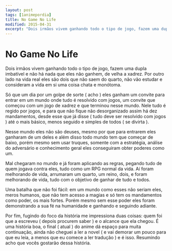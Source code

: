 ```yaml
---
layout: post
tags: [1animepordia]
title: No Game No Life
modified: 2015-04-31
excerpt: "Dois irmãos vivem ganhando todo o tipo de jogo, fazem uma dupla imbatível e não há nada que eles não ganhem, de velha a xadrez. Por outro lado na vida real eles são dois que não saem do quarto, não vão estudar e consideram a vida em si uma coisa chata e monótoma."
---
```


No Game No Life
===============

Dois irmãos vivem ganhando todo o tipo de jogo, fazem uma dupla
imbatível e não há nada que eles não ganhem, de velha a xadrez. Por
outro lado na vida real eles são dois que não saem do quarto, não vão
estudar e consideram a vida em si uma coisa chata e monótoma.

Só que um dia por um golpe de sorte ( acho ) eles ganham um convite para
entrar em um mundo onde tudo é resolvido com jogos, um convite que
começou com um jogo de xadrez e que terminou nesse mundo. Nele tudo é
regido por jogos, e para que não fique não desorganizado assim há dez
mandamentos, desde esse que já disse ( tudo deve ser resolvido com jogos
) até o mais básico, menos seguido e simples de todos ( se divirta ).

Nesse mundo eles não são deuses, mesmo por que para entrarem eles
ganharam de um deles e além disso todo mundo tem que começar de baixo,
porém mesmo sem usar truques, somente com a estratégia, análise do
adversário e conhecimento geral eles conseguiram obter poderes como um.

Mal chegaram no mundo e já foram aplicando as regras, pegando tudo de
quem jogava contra eles, tudo como um RPG normal da vida. Aí foram
melhorando de vida, arrumaram um quarto, um reino, dois, e foram
melhorando de vida, tudo com o objetivo de ganhar de tudo e todos.

Uma batalha que não foi fácil: em um mundo como esses não seriam eles,
meros humanos, que não tem acesso a magias e só tem os mandamentos como
poder, os mais fortes. Porém mesmo sem esse poder eles foram
demonstrando a sua fé na humanidade e ganhando e seguindo adiante.

Por fim, fugindo do foco da história me impressiona duas coisas: quem
foi que a escreveu ( depois procurem saber ) e o alcance que ela chegou.
É uma história boa, o final ( atual ) do anime dá espaço para muita
continuação, ainda não cheguei a ler a novel ( e vai demorar um pouco
para que eu leia, a menos que eu comece a ler tradução ) e é isso.
Resumindo acho que vocês gostarão dessa história.


